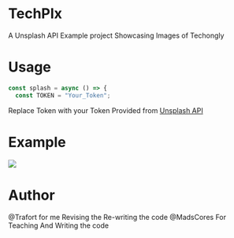 # TechPIx
A Unsplash API Example project Showcasing Images of Techongly

# Usage
```js
const splash = async () => {
  const TOKEN = "Your_Token";
  ```
  
  Replace Token with your Token Provided from <a href="https://unsplash.com/oauth/applications/"> Unsplash API </a>
  
  # Example
  <img src="6c0bc72fc48f9f7de.jpg"> </img>
  
  # Author
  
  @Trafort  for me Revising the Re-writing the code
  @MadsCores For Teaching And Writing the code
